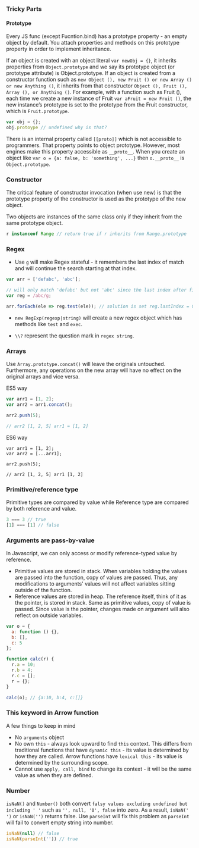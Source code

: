 ### Tricky Parts

#### Prototype
Every JS func (except Fucntion.bind) has a prototype property - an empty object by default. You attach properties and methods on this prototype property in order to implement inheritance.

If an object is created with an object literal `var newObj = {}`, it inherits properties from `Object.prototype` and we say its prototype object (or prototype attribute) is Object.prototype. If an object is created from a constructor function such as `new Object (), new Fruit () or new Array () or new Anything ()`, it inherits from that constructor `Object (), Fruit (), Array (), or Anything ()`. For example, with a function such as Fruit (), each time we create a new instance of Fruit `var aFruit = new Fruit ()`, the new instance’s prototype is set to the prototype from the Fruit constructor, which is `Fruit.prototype`.

```js
var obj = {};
obj.protoype // undefined why is that?
```
There is an internal property called `[[proto]]` which is not accessible to programmers. That property points to object prototype. However, most engines make this property accessible as `__proto__`. When you create an object like
`var o = {a: false, b: 'something', ...}` then `o.__proto__` is `Object.prototype`.

### Constructor
The critical feature of constructor invocation (when use new) is that the prototype property of the constructor is used as the prototype of the new object.

Two objects are instances of the same class only if they inherit from the same prototype object.

```js
r instanceof Range // return true if r inherits from Range.prototype
```

### Regex
* Use `g` will make Regex stateful - it remembers the last index of match and will continue the search starting at that index.

```js
var arr = ['defabc', 'abc'];

// will only match 'defabc' but not 'abc' since the last index after first match is 6 - the next index search will start at
var reg = /abc/g;

arr.forEach(ele => reg.test(ele)); // solution is set reg.lastIndex = 0 after each match
```

* `new RegExp(regexp|string)` will create a new regex object which has methods like `test` and `exec`.

* `\\?` represent the question mark in `regex string`.

### Arrays
Use `Array.prototype.concat()` will leave the originals untouched. Furthermore, any operations on the new array will have no effect on the original arrays and vice versa.

ES5 way
```js
var arr1 = [1, 2];
var arr2 = arr1.concat();

arr2.push(5);

// arr2 [1, 2, 5] arr1 = [1, 2]
```

ES6 way
```
var arr1 = [1, 2];
var arr2 = [...arr1];

arr2.push(5);

// arr2 [1, 2, 5] arr1 [1, 2]
```

### Primitive/reference type
Primitive types are compared by value while Reference type are compared by both reference and value.

```js
3 === 3 // true
[1] === [1] // false
```

### Arguments are pass-by-value
In Javascript, we can only access or modify reference-typed value by reference.
  * Primitive values are stored in stack. When variables holding the values are passed into the function, copy of values are passed. Thus, any modifications to arguments' values will not affect variables sitting outside of the function.
  * Reference values are stored in heap. The reference itself, think of it as the pointer, is stored in stack. Same as primitive values, copy of value is passed. Since value is the pointer, changes made on argument will also reflect on outside variables.

```js
var o = {
  a: function () {},
  b: [],
  c: 5
};

function calc(r) {
  r.a = 10;
  r.b = 4;
  r.c = [];
  r = {};
}

calc(o); // {a:10, b:4, c:[]}
```

### This keyword in Arrow function
A few things to keep in mind
  * No `arguments` object
  * No own `this` - always look upward to find `this` context. This differs from traditional functions that have `dynamic this` - its value is determined by how they are called. Arrow functions have `lexical this` - its value is determined by the surrounding scope.
  * Cannot use `apply, call, bind` to change its context - it will be the same value as when they are defined.


### Number

`isNaN()` and `Number()` both convert `falsy values excluding undefined but including ' '` such as `'', null, '0', false` into zero. As a result, `isNaN(' ')` or `isNaN('')` returns false. Use `parseInt` will fix this problem as `parseInt` will fail to convert empty string into number.

```js
isNaN(null) // false
isNaN(parseInt('')) // true
```
